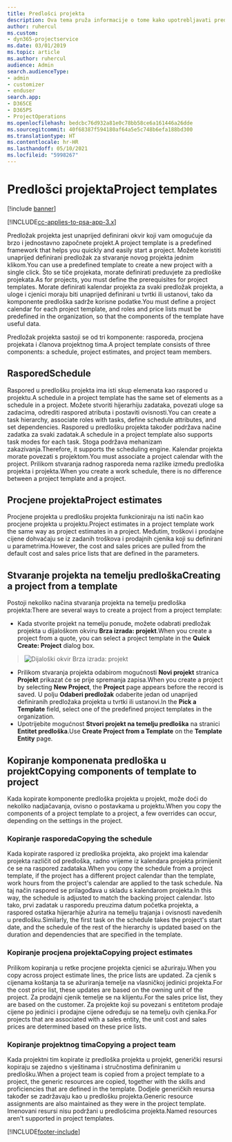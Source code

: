 ```yaml
---
title: Predlošci projekta
description: Ova tema pruža informacije o tome kako upotrebljavati predloške projekta za brzo postavljanje projekta.
author: ruhercul
ms.custom:
- dyn365-projectservice
ms.date: 03/01/2019
ms.topic: article
ms.author: ruhercul
audience: Admin
search.audienceType:
- admin
- customizer
- enduser
search.app:
- D365CE
- D365PS
- ProjectOperations
ms.openlocfilehash: bedcbc76d932a81e0c78bb58ce6a161446a26dde
ms.sourcegitcommit: 40f68387f594180af64a5e5c748b6efa188bd300
ms.translationtype: HT
ms.contentlocale: hr-HR
ms.lasthandoff: 05/10/2021
ms.locfileid: "5998267"
---
```

# <a name="project-templates"></a><span data-ttu-id="3b2ba-103">Predlošci projekta</span><span class="sxs-lookup"><span data-stu-id="3b2ba-103">Project templates</span></span> 

[!include [banner](../includes/psa-now-project-operations.md)]

[!INCLUDE[cc-applies-to-psa-app-3.x](../includes/cc-applies-to-psa-app-3x.md)]

<span data-ttu-id="3b2ba-104">Predložak projekta jest unaprijed definirani okvir koji vam omogućuje da brzo i jednostavno započnete projekt.</span><span class="sxs-lookup"><span data-stu-id="3b2ba-104">A project template is a predefined framework that helps you quickly and easily start a project.</span></span> <span data-ttu-id="3b2ba-105">Možete koristiti unaprijed definirani predložak za stvaranje novog projekta jednim klikom.</span><span class="sxs-lookup"><span data-stu-id="3b2ba-105">You can use a predefined template to create a new project with a single click.</span></span> <span data-ttu-id="3b2ba-106">Što se tiče projekata, morate definirati preduvjete za predloške projekata.</span><span class="sxs-lookup"><span data-stu-id="3b2ba-106">As for projects, you must define the prerequisites for project templates.</span></span> <span data-ttu-id="3b2ba-107">Morate definirati kalendar projekta za svaki predložak projekta, a uloge i cjenici moraju biti unaprijed definirani u tvrtki ili ustanovi, tako da komponente predloška sadrže korisne podatke.</span><span class="sxs-lookup"><span data-stu-id="3b2ba-107">You must define a project calendar for each project template, and roles and price lists must be predefined in the organization, so that the components of the template have useful data.</span></span>

<span data-ttu-id="3b2ba-108">Predložak projekta sastoji se od tri komponente: rasporeda, procjena projekata i članova projektnog tima.</span><span class="sxs-lookup"><span data-stu-id="3b2ba-108">A project template consists of three components: a schedule, project estimates, and project team members.</span></span>

## <a name="schedule"></a><span data-ttu-id="3b2ba-109">Raspored</span><span class="sxs-lookup"><span data-stu-id="3b2ba-109">Schedule</span></span>

<span data-ttu-id="3b2ba-110">Raspored u predlošku projekta ima isti skup elemenata kao raspored u projektu.</span><span class="sxs-lookup"><span data-stu-id="3b2ba-110">A schedule in a project template has the same set of elements as a schedule in a project.</span></span> <span data-ttu-id="3b2ba-111">Možete stvoriti hijerarhiju zadataka, povezati uloge sa zadacima, odrediti raspored atributa i postaviti ovisnosti.</span><span class="sxs-lookup"><span data-stu-id="3b2ba-111">You can create a task hierarchy, associate roles with tasks, define schedule attributes, and set dependencies.</span></span> <span data-ttu-id="3b2ba-112">Raspored u predlošku projekta također podržava načine zadatka za svaki zadatak.</span><span class="sxs-lookup"><span data-stu-id="3b2ba-112">A schedule in a project template also supports task modes for each task.</span></span> <span data-ttu-id="3b2ba-113">Stoga podržava mehanizam zakazivanja.</span><span class="sxs-lookup"><span data-stu-id="3b2ba-113">Therefore, it supports the scheduling engine.</span></span> <span data-ttu-id="3b2ba-114">Kalendar projekta morate povezati s projektom.</span><span class="sxs-lookup"><span data-stu-id="3b2ba-114">You must associate a project calendar with the project.</span></span> <span data-ttu-id="3b2ba-115">Prilikom stvaranja radnog rasporeda nema razlike između predloška projekta i projekta.</span><span class="sxs-lookup"><span data-stu-id="3b2ba-115">When you create a work schedule, there is no difference between a project template and a project.</span></span>

## <a name="project-estimates"></a><span data-ttu-id="3b2ba-116">Procjene projekta</span><span class="sxs-lookup"><span data-stu-id="3b2ba-116">Project estimates</span></span>

<span data-ttu-id="3b2ba-117">Procjene projekta u predlošku projekta funkcioniraju na isti način kao procjene projekta u projektu.</span><span class="sxs-lookup"><span data-stu-id="3b2ba-117">Project estimates in a project template work the same way as project estimates in a project.</span></span> <span data-ttu-id="3b2ba-118">Međutim, troškovi i prodajne cijene dohvaćaju se iz zadanih troškova i prodajnih cjenika koji su definirani u parametrima.</span><span class="sxs-lookup"><span data-stu-id="3b2ba-118">However, the cost and sales prices are pulled from the default cost and sales price lists that are defined in the parameters.</span></span>

## <a name="creating-a-project-from-a-template"></a><span data-ttu-id="3b2ba-119">Stvaranje projekta na temelju predloška</span><span class="sxs-lookup"><span data-stu-id="3b2ba-119">Creating a project from a template</span></span>
 
<span data-ttu-id="3b2ba-120">Postoji nekoliko načina stvaranja projekta na temelju predloška projekta:</span><span class="sxs-lookup"><span data-stu-id="3b2ba-120">There are several ways to create a project from a project template:</span></span>

- <span data-ttu-id="3b2ba-121">Kada stvorite projekt na temelju ponude, možete odabrati predložak projekta u dijaloškom okviru **Brza izrada: projekt**.</span><span class="sxs-lookup"><span data-stu-id="3b2ba-121">When you create a project from a quote, you can select a project template in the **Quick Create: Project** dialog box.</span></span>

> ![Dijaloški okvir Brza izrada: projekt](media/project-11.png)

- <span data-ttu-id="3b2ba-123">Prilikom stvaranja projekta odabirom mogućnosti **Novi projekt** stranica **Projekt** prikazat će se prije spremanja zapisa.</span><span class="sxs-lookup"><span data-stu-id="3b2ba-123">When you create a project by selecting **New Project**, the **Project** page appears before the record is saved.</span></span> <span data-ttu-id="3b2ba-124">U polju **Odaberi predložak** odaberite jedan od unaprijed definiranih predložaka projekta u tvrtki ili ustanovi.</span><span class="sxs-lookup"><span data-stu-id="3b2ba-124">In the **Pick a Template** field, select one of the predefined project templates in the organization.</span></span>
- <span data-ttu-id="3b2ba-125">Upotrijebite mogućnost **Stvori projekt na temelju predloška** na stranici **Entitet predloška**.</span><span class="sxs-lookup"><span data-stu-id="3b2ba-125">Use **Create Project from a Template** on the **Template Entity** page.</span></span>

## <a name="copying-components-of-template-to-project"></a><span data-ttu-id="3b2ba-126">Kopiranje komponenata predloška u projekt</span><span class="sxs-lookup"><span data-stu-id="3b2ba-126">Copying components of template to project</span></span>

<span data-ttu-id="3b2ba-127">Kada kopirate komponente predloška projekta u projekt, može doći do nekoliko nadjačavanja, ovisno o postavkama u projektu.</span><span class="sxs-lookup"><span data-stu-id="3b2ba-127">When you copy the components of a project template to a project, a few overrides can occur, depending on the settings in the project.</span></span>

### <a name="copying-the-schedule"></a><span data-ttu-id="3b2ba-128">Kopiranje rasporeda</span><span class="sxs-lookup"><span data-stu-id="3b2ba-128">Copying the schedule</span></span>

<span data-ttu-id="3b2ba-129">Kada kopirate raspored iz predloška projekta, ako projekt ima kalendar projekta različit od predloška, radno vrijeme iz kalendara projekta primijenit će se na raspored zadataka.</span><span class="sxs-lookup"><span data-stu-id="3b2ba-129">When you copy the schedule from a project template, if the project has a different project calendar than the template, work hours from the project's calendar are applied to the task schedule.</span></span> <span data-ttu-id="3b2ba-130">Na taj način raspored se prilagođava u skladu s kalendarom projekta.</span><span class="sxs-lookup"><span data-stu-id="3b2ba-130">In this way, the schedule is adjusted to match the backing project calendar.</span></span> <span data-ttu-id="3b2ba-131">Isto tako, prvi zadatak u rasporedu preuzima datum početka projekta, a raspored ostatka hijerarhije ažurira na temelju trajanja i ovisnosti navedenih u predlošku.</span><span class="sxs-lookup"><span data-stu-id="3b2ba-131">Similarly, the first task on the schedule takes the project's start date, and the schedule of the rest of the hierarchy is updated based on the duration and dependencies that are specified in the template.</span></span> 

### <a name="copying-project-estimates"></a><span data-ttu-id="3b2ba-132">Kopiranje procjena projekta</span><span class="sxs-lookup"><span data-stu-id="3b2ba-132">Copying project estimates</span></span> 

<span data-ttu-id="3b2ba-133">Prilikom kopiranja u retke procjene projekta cjenici se ažuriraju.</span><span class="sxs-lookup"><span data-stu-id="3b2ba-133">When you copy across project estimate lines, the price lists are updated.</span></span> <span data-ttu-id="3b2ba-134">Za cjenik s cijenama koštanja ta se ažuriranja temelje na vlasničkoj jedinici projekta.</span><span class="sxs-lookup"><span data-stu-id="3b2ba-134">For the cost price list, these updates are based on the owning unit of the project.</span></span> <span data-ttu-id="3b2ba-135">Za prodajni cjenik temelje se na klijentu.</span><span class="sxs-lookup"><span data-stu-id="3b2ba-135">For the sales price list, they are based on the customer.</span></span> <span data-ttu-id="3b2ba-136">Za projekte koji su povezani s entitetom prodaje cijene po jedinici i prodajne cijene određuju se na temelju ovih cjenika.</span><span class="sxs-lookup"><span data-stu-id="3b2ba-136">For projects that are associated with a sales entity, the unit cost and sales prices are determined based on these price lists.</span></span>

### <a name="copying-a-project-team"></a><span data-ttu-id="3b2ba-137">Kopiranje projektnog tima</span><span class="sxs-lookup"><span data-stu-id="3b2ba-137">Copying a project team</span></span>

<span data-ttu-id="3b2ba-138">Kada projektni tim kopirate iz predloška projekta u projekt, generički resursi kopiraju se zajedno s vještinama i stručnostima definiranim u predlošku.</span><span class="sxs-lookup"><span data-stu-id="3b2ba-138">When a project team is copied from a project template to a project, the generic resources are copied, together with the skills and proficiencies that are defined in the template.</span></span> <span data-ttu-id="3b2ba-139">Dodjele generičkih resursa također se zadržavaju kao u predlošku projekta.</span><span class="sxs-lookup"><span data-stu-id="3b2ba-139">Generic resource assignments are also maintained as they were in the project template.</span></span> <span data-ttu-id="3b2ba-140">Imenovani resursi nisu podržani u predlošcima projekta.</span><span class="sxs-lookup"><span data-stu-id="3b2ba-140">Named resources aren't supported in project templates.</span></span>


[!INCLUDE[footer-include](../includes/footer-banner.md)]